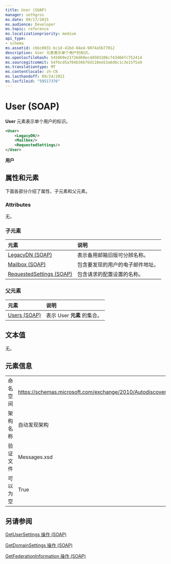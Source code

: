 ```yaml
---
title: User (SOAP)
manager: sethgros
ms.date: 09/17/2015
ms.audience: Developer
ms.topic: reference
ms.localizationpriority: medium
api_type:
- schema
ms.assetid: c6bc0031-bc1d-41bd-84e4-9074a5b77012
description: User 元素表示单个用户的标识。
ms.openlocfilehash: 545869e21726d60ecdd503106c743d66fc752414
ms.sourcegitcommit: 54f6cd5a704b36b76d110ee53a6d6c1c3e15f5a9
ms.translationtype: MT
ms.contentlocale: zh-CN
ms.lasthandoff: 09/24/2021
ms.locfileid: "59517376"
---
```

# <a name="user-soap"></a>User (SOAP)

**User** 元素表示单个用户的标识。 
  
```XML
<User>
    <LegacyDN/>
    <Mailbox/>
    <RequestedSettings/>
</User>
```

 **用户**
## <a name="attributes-and-elements"></a>属性和元素

下面各部分介绍了属性、子元素和父元素。
  
### <a name="attributes"></a>Attributes

无。
  
### <a name="child-elements"></a>子元素

|**元素**|**说明**|
|:-----|:-----|
|[LegacyDN (SOAP)](legacydn-soap.md) <br/> |表示备用邮箱旧版可分辨名称。  <br/> |
|[Mailbox (SOAP)](mailbox-soap.md) <br/> |包含要发现的用户的电子邮件地址。  <br/> |
|[RequestedSettings (SOAP)](requestedsettings-soap.md) <br/> |包含请求的配置设置的名称。  <br/> |
   
### <a name="parent-elements"></a>父元素

|**元素**|**说明**|
|:-----|:-----|
|[Users (SOAP)](users-soap.md) <br/> |表示 User **元素** 的集合。  <br/> |
   
## <a name="text-value"></a>文本值

无。
  
## <a name="element-information"></a>元素信息

|||
|:-----|:-----|
|命名空间  <br/> |https://schemas.microsoft.com/exchange/2010/Autodiscover  <br/> |
|架构名称  <br/> |自动发现架构  <br/> |
|验证文件  <br/> |Messages.xsd  <br/> |
|可以为空  <br/> |True  <br/> |
   
## <a name="see-also"></a>另请参阅



[GetUserSettings 操作 (SOAP)](getusersettings-operation-soap.md)
  
[GetDomainSettings 操作 (SOAP)](getdomainsettings-operation-soap.md)
  
[GetFederationInformation 操作 (SOAP)](getfederationinformation-operation-soap.md)

